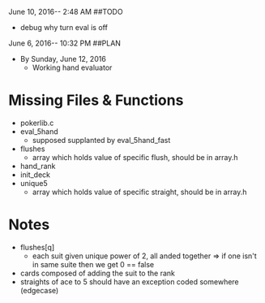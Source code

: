 June 10, 2016-- 2:48 AM
##TODO
- debug why turn eval is off

June 6, 2016-- 10:32 PM
##PLAN
- By Sunday, June 12, 2016
	- Working hand evaluator

# Missing Files & Functions
- pokerlib.c
- eval_5hand
	- supposed supplanted by eval_5hand_fast
- flushes
	- array which holds value of specific flush, should be in array.h
- hand_rank
- init_deck
- unique5
	- array which holds value of specific straight, should be in array.h

# Notes
- flushes[q]
	- each suit given unique power of 2, all anded together => if one isn't in same suite then we get 0 == false
- cards composed of adding the suit to the rank
- straights of ace to 5 should have an exception coded somewhere (edgecase)
